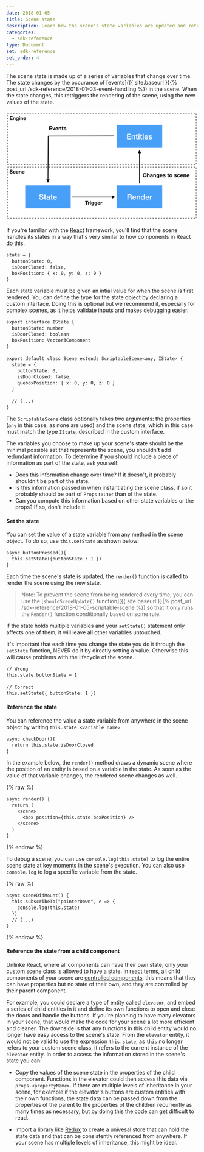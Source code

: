 ```yaml
---
date: 2018-01-05
title: Scene state
description: Learn how the scene's state variables are updated and retrieved.
categories:
  - sdk-reference
type: Document
set: sdk-reference
set_order: 4
---
```


The scene state is made up of a series of variables that change over time. The state changes by the occurance of [events]({{ site.baseurl }}{% post_url /sdk-reference/2018-01-03-event-handling %}) in the scene. When the state changes, this retriggers the rendering of the scene, using the new values of the state.

![](/images/media/events_state_diagram.jpeg)

If you're familiar with the [React](https://reactjs.org/docs/thinking-in-react.html) framework, you'll find that the scene handles its states in a way that's very similar to how components in React do this.

```tsx
state = {
  buttonState: 0,
  isDoorClosed: false,
  boxPosition: { x: 0, y: 0, z: 0 }
}
```

Each state variable must be given an intial value for when the scene is first rendered. You can define the type for the state object by declaring a custom interface. Doing this is optional but we recommend it, especially for complex scenes, as it helps validate inputs and makes debugging easier.

```tsx
export interface IState {
  buttonState: number
  isDoorClosed: boolean
  boxPosition: Vector3Component
}

export default class Scene extends ScriptableScene<any, IState> {
  state = {
    buttonState: 0,
    isDoorClosed: false,
    queboxPosition: { x: 0, y: 0, z: 0 }
  }

  // (...)
}
```

The `ScriptableScene` class optionally takes two arguments: the properties (`any` in this case, as none are used) and the scene state, which in this case must match the type `IState`, described in the custom interface.

The variables you choose to make up your scene's state should be the minimal possible set that represents the scene, you shouldn't add redundant information. To determine if you should include a piece of information as part of the state, ask yourself:

- Does this information change over time? If it doesn't, it probably shouldn't be part of the state.
- Is this information passed in when instantiating the scene class, if so it probably should be part of `Props` rather than of the state.
- Can you compute this information based on other state variables or the props? If so, don't include it.

#### Set the state

You can set the value of a state variable from any method in the scene object. To do so, use `this.setState` as shown below:

```tsx
async buttonPressed(){
  this.setState({buttonState : 1 })
}
```

Each time the scene's state is updated, the `render()` function is called to render the scene using the new state.

> Note: To prevent the scene from being rendered every time, you can use the [`shouldSceneUpdate()` function]({{ site.baseurl }}{% post_url /sdk-reference/2018-01-05-scriptable-scene %}) so that it only runs the `Render()` function conditionally based on some rule.

If the state holds multiple variables and your `setState()` statement only affects one of them, it will leave all other variables untouched.

It's important that each time you change the state you do it through the `setState` function, NEVER do it by directly setting a value. Otherwise this will cause problems with the lifecycle of the scene.

```tsx
// Wrong
this.state.buttonState = 1

// Correct
this.setState({ buttonState: 1 })
```

#### Reference the state

You can reference the value a state variable from anywhere in the scene object by writing `this.state.<variable name>`.

```tsx
async checkDoor(){
  return this.state.isDoorClosed
}
```

In the example below, the `render()` method draws a dynamic scene where the position of an entity is based on a variable in the state. As soon as the value of that variable changes, the rendered scene changes as well.

{% raw %}

```tsx
async render() {
  return (
    <scene>
      <box position={this.state.boxPosition} />
    </scene>
  )
}
```

{% endraw %}

To debug a scene, you can use `console.log(this.state)` to log the entire scene state at key moments in the scene's execution. You can also use `console.log` to log a specific variable from the state.

{% raw %}

```tsx
async sceneDidMount() {  
  this.subscribeTo("pointerDown", e => {
    console.log(this.state)
  })
  // (...)
}
```

{% endraw %}

#### Reference the state from a child component

Unlinke React, where all components can have their own state, only your custom scene class is allowed to have a state. In react terms, all child components of your scene are [controlled components](https://reactjs.org/docs/forms.html#controlled-components), this means that they can have properties but no state of their own, and they are controlled by their parent component.

For example, you could declare a type of entity called `elevator`, and embed a series of child entities in it and define its own functions to open and close the doors and handle the buttons. If you're planning to have many elevators in your scene, that would make the code for your scene a lot more efficient and cleaner. The downside is that any functions in this child entity would no longer have easy access to the scene's state. From the `elevator` entity, it would not be valid to use the expression `this.state`, as `this` no longer refers to your custom scene class, it refers to the current instance of the `elevator` entity. In order to access the information stored in the scene's state you can:

- Copy the values of the scene state in the properties of the child component. Functions in the elevator could then access this data via `props.<propertyName>`. If there are multiple levels of inheritance in your scene, for example if the elevator's buttons are custom entities with their own functions, the state data can be passed down from the properties of the parent to the properties of the children recurrently as many times as necessary, but by doing this the code can get difficult to read.

- Import a library like [Redux](https://redux.js.org/) to create a univesal store that can hold the state data and that can be consistently referenced from anywhere. If your scene has multiple levels of inheritance, this might be ideal.
